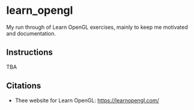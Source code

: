 # learn_opengl
My run through of Learn OpenGL exercises, mainly to keep me motivated and documentation.

## Instructions

TBA

## Citations
- Thee website for Learn OpenGL:
https://learnopengl.com/
